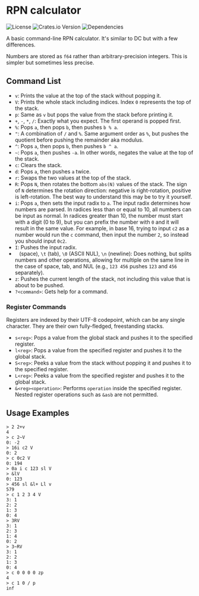 # RPN calculator

![License](https://img.shields.io/static/v1?label=License&message=AGPL-3.0-or-later&color=important&style=flat-square)
![Crates.io Version](https://img.shields.io/crates/v/rpni?style=flat-square)
![Dependencies](https://img.shields.io/librariesio/release/cargo/rpni?style=flat-square)

A basic command-line RPN calculator. It's similar to DC but with a few differences.

Numbers are stored as `f64` rather than arbitrary-precision integers. This is simpler but sometimes less precise.

## Command List

- `v`: Prints the value at the top of the stack without popping it.
- `V`: Prints the whole stack including indices. Index `0` represents the top of the stack.
- `p`: Same as `v` but pops the value from the stack before printing it.
- `+`, `-`, `*`, `/`: Exactly what you expect. The first operand is popped first.
- `%`: Pops `a`, then pops `b`, then pushes `b % a`.
- `"`: A combination of `/` and `%`. Same argument order as `%`, but pushes the quotient before pushing the remainder aka modulus.
- `^`: Pops `a`, then pops `b`, then pushes `b ^ a`.
- `~`: Pops `a`, then pushes `-a`. In other words, negates the value at the top of the stack.
- `c`: Clears the stack.
- `d`: Pops `a`, then pushes `a` twice.
- `r`: Swaps the two values at the top of the stack.
- `R`: Pops `N`, then rotates the bottom `abs(N)` values of the stack. The sign of `N` determines the rotation direction: negative is right-rotation, positive is left-rotation. The best way to understand this may be to try it yourself.
- `i`: Pops `a`, then sets the input radix to `a`. The input radix determines how numbers are parsed. In radices less than or equal to 10, all numbers can be input as normal. In radices greater than 10, the number must start with a digit (0 to 9), but you can prefix the number with `0` and it will result in the same value. For example, in base 16, trying to input `c2` as a number would run the `c` command, then input the number `2`, so instead you should input `0c2`.
- `I`: Pushes the input radix.
- ` ` (space), `\t` (tab), `\0` (ASCII NUL), `\n` (newline): Does nothing, but splits numbers and other operations, allowing for multiple on the same line in the case of space, tab, and NUL (e.g., `123 456` pushes `123` and `456` separately).
- `z`: Pushes the current length of the stack, not including this value that is about to be pushed.
- `?<command>`: Gets help for a command.

### Register Commands

Registers are indexed by their UTF-8 codepoint, which can be any single character. They are their own fully-fledged, freestanding stacks.

- `s<reg>`: Pops a value from the global stack and pushes it to the specified register.
- `l<reg>`: Pops a value from the specified register and pushes it to the global stack.
- `S<reg>`: Peeks a value from the stack without popping it and pushes it to the specified register.
- `L<reg>`: Peeks a value from the specified register and pushes it to the global stack.
- `&<reg><operation>`: Performs `operation` inside the specified register. Nested register operations such as `&asb` are not permitted.

## Usage Examples

```
> 2 2+v
4
> c 2~V
0: -2
> 16i c2 V
0: 2
> c 0c2 V
0: 194
> 0a i c 123 sl V
> &lV
0: 123
> 456 sl &l+ Ll v
579
> c 1 2 3 4 V
3: 1
2: 2
1: 3
0: 4
> 3RV
3: 1
2: 3
1: 4
0: 2
> 3~RV
3: 1
2: 2
1: 3
0: 4
> c 0 0 0 0 zp
4
> c 1 0 / p
inf
```
